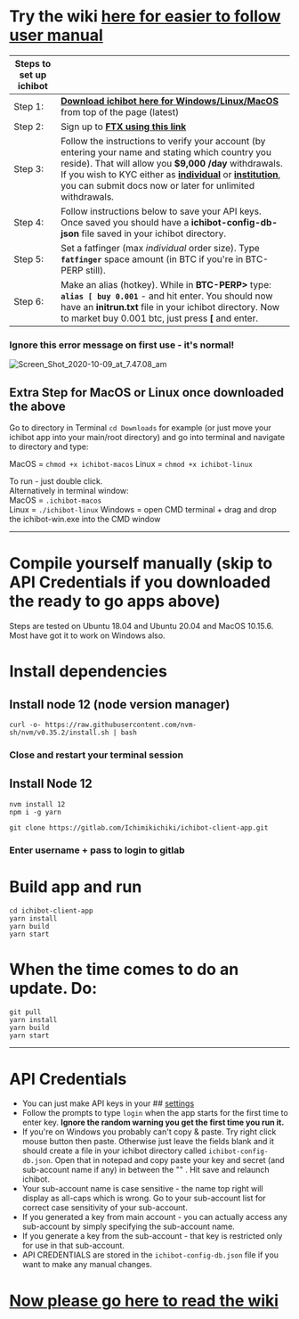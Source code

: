# Try the wiki [here for easier to follow user manual](https://gitlab.com/Ichimikichiki/ichibot-client-app/-/wikis/home)

| Steps to set up ichibot  |    |    
| ------------- | ---------- |
| Step 1: | **[Download ichibot here for Windows/Linux/MacOS](https://gitlab.com/Ichimikichiki/ichibot-client-app/-/jobs)**   from top of the page (latest)  |    
| Step 2: |  Sign up to **[FTX using this link](https://ftx.com/#a=ichi)**  |  
| Step 3: |  Follow the instructions to verify your account (by entering your name and stating which country you reside). That will allow you **$9,000 /day** withdrawals. If you wish to KYC either as **[individual](https://help.ftx.com/hc/en-us/articles/360027668192-Individual-Account-KYC)** or **[institution](https://help.ftx.com/hc/en-us/articles/360027668312-Institutional-Account-KYC)**, you can submit docs now or later for unlimited withdrawals.  |  
| Step 4: |  Follow instructions below to save your API keys. Once saved you should have a **ichibot-config-db-json** file saved in your ichibot directory.  |  
| Step 5: |  Set a fatfinger (max *individual* order size). Type **`fatfinger`** space amount (in BTC if you're in BTC-PERP still). | `fatfinger 10` - for example to make each individual max order size 10 BTC's.  |    
| Step 6: |  Make an alias (hotkey). While in **BTC-PERP>** type:  **`alias [ buy 0.001`**  - and hit enter. You should now have an **initrun.txt** file in your ichibot directory. Now to market buy 0.001 btc, just press **[** and enter.  |    
### **Ignore this error message on first use - it's normal!**  
![Screen_Shot_2020-10-09_at_7.47.08_am](https://gitlab.com/Ichimikichiki/ichibot-wiki/-/wikis/uploads/83fe4bdb27221ddd6c94c18fa84a21d2/Screen_Shot_2020-10-09_at_7.47.08_am.png)  
  
## Extra Step for MacOS or Linux once downloaded the above   
Go to directory in Terminal `cd Downloads` for example (or just move your ichibot app into your main/root directory) and go into terminal and navigate to directory and type:  

MacOS = `chmod +x ichibot-macos` 
Linux = `chmod +x ichibot-linux`  

To run - just double click.  
Alternatively in terminal window:  
MacOS = `.ichibot-macos`    
Linux = `./ichibot-linux`
Windows = open CMD terminal + drag and drop the ichibot-win.exe into the CMD window  
______________________________________________________________________________________________  
  
# Compile yourself manually  (skip to API Credentials if you downloaded the ready to go apps above)

Steps are tested on Ubuntu 18.04 and Ubuntu 20.04 and MacOS 10.15.6. Most have got it to work on Windows also.

# Install dependencies  
## Install node 12 (node version manager)  

`curl -o- https://raw.githubusercontent.com/nvm-sh/nvm/v0.35.2/install.sh | bash`  

### Close and restart your terminal session  

## Install Node 12  
`nvm install 12`  
`npm i -g yarn`  

`git clone https://gitlab.com/Ichimikichiki/ichibot-client-app.git`
### Enter username + pass to login to gitlab  
   
# Build app and run  
`cd ichibot-client-app`  
`yarn install`  
`yarn build`  
`yarn start`  

# When the time comes to do an update. Do:  
`git pull`  
`yarn install`  
`yarn build`  
`yarn start`  
   
______________________________________________________________________________________________  
  
# API Credentials  
 - You can just make API keys in your ## [settings](https://ftx.com/profile)
- Follow the prompts to type `login` when the app starts for the first time to enter key. **Ignore the random warning you get the first time you run it.**  
- If you're on Windows you probably can't copy & paste. Try right click mouse button then paste. Otherwise just leave the fields blank and it should create a file in your ichibot directory called `ichibot-config-db.json`. Open that in notepad and copy paste your key and secret (and sub-account name if any) in between the "" . Hit save and relaunch ichibot.  
- Your sub-account name is case sensitive - the name top right will display as all-caps which is wrong. Go to your sub-account list for correct case sensitivity of your sub-account.  
- If you generated a key from main account - you can actually access any sub-account by simply specifying the sub-account name.  
- If you generate a key from the sub-account - that key is restricted only for use in that sub-account.    
- API CREDENTIALS are stored in the `ichibot-config-db.json` file if you want to make any manual changes.  


# [Now please go here to read the wiki](https://gitlab.com/Ichimikichiki/ichibot-client-app/-/wikis/home)